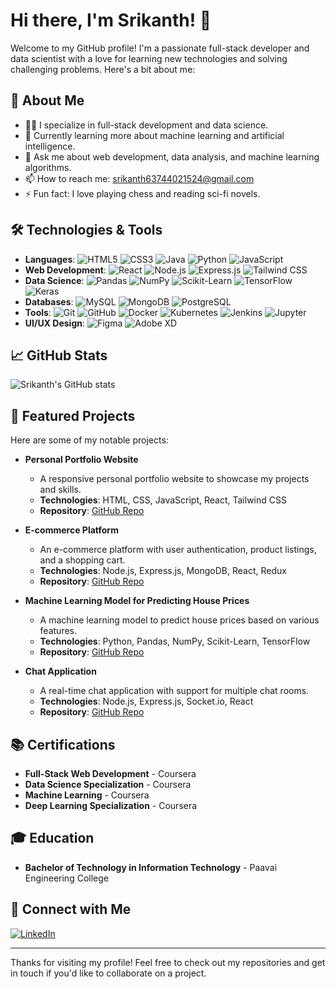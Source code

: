 # Hi there, I'm Srikanth! 👋

Welcome to my GitHub profile! I'm a passionate full-stack developer and data scientist with a love for learning new technologies and solving challenging problems. Here's a bit about me:

## 🚀 About Me

- 👨‍💻 I specialize in full-stack development and data science.
- 🌱 Currently learning more about machine learning and artificial intelligence.
- 💬 Ask me about web development, data analysis, and machine learning algorithms.
- 📫 How to reach me: [srikanth63744021524@gmail.com](mailto:srikanth63744021524@gmail.com)
- ⚡ Fun fact: I love playing chess and reading sci-fi novels.

## 🛠️ Technologies & Tools

- **Languages**: 
  ![HTML5](https://img.shields.io/badge/-HTML5-E34F26?logo=html5&logoColor=white&style=flat)
  ![CSS3](https://img.shields.io/badge/-CSS3-1572B6?logo=css3&logoColor=white&style=flat)
  ![Java](https://img.shields.io/badge/-Java-007396?logo=java&logoColor=white&style=flat)
  ![Python](https://img.shields.io/badge/-Python-3776AB?logo=python&logoColor=white&style=flat)
  ![JavaScript](https://img.shields.io/badge/-JavaScript-F7DF1E?logo=javascript&logoColor=black&style=flat)
- **Web Development**: 
  ![React](https://img.shields.io/badge/-React-61DAFB?logo=react&logoColor=black&style=flat)
  ![Node.js](https://img.shields.io/badge/-Node.js-339933?logo=node.js&logoColor=white&style=flat)
  ![Express.js](https://img.shields.io/badge/-Express.js-000000?logo=express&logoColor=white&style=flat)
  ![Tailwind CSS](https://img.shields.io/badge/-Tailwind%20CSS-38B2AC?logo=tailwind-css&logoColor=white&style=flat)
- **Data Science**: 
  ![Pandas](https://img.shields.io/badge/-Pandas-150458?logo=pandas&logoColor=white&style=flat)
  ![NumPy](https://img.shields.io/badge/-NumPy-013243?logo=numpy&logoColor=white&style=flat)
  ![Scikit-Learn](https://img.shields.io/badge/-Scikit--Learn-F7931E?logo=scikit-learn&logoColor=white&style=flat)
  ![TensorFlow](https://img.shields.io/badge/-TensorFlow-FF6F00?logo=tensorflow&logoColor=white&style=flat)
  ![Keras](https://img.shields.io/badge/-Keras-D00000?logo=keras&logoColor=white&style=flat)
- **Databases**: 
  ![MySQL](https://img.shields.io/badge/-MySQL-4479A1?logo=mysql&logoColor=white&style=flat)
  ![MongoDB](https://img.shields.io/badge/-MongoDB-47A248?logo=mongodb&logoColor=white&style=flat)
  ![PostgreSQL](https://img.shields.io/badge/-PostgreSQL-336791?logo=postgresql&logoColor=white&style=flat)
- **Tools**: 
  ![Git](https://img.shields.io/badge/-Git-F05032?logo=git&logoColor=white&style=flat)
  ![GitHub](https://img.shields.io/badge/-GitHub-181717?logo=github&logoColor=white&style=flat)
  ![Docker](https://img.shields.io/badge/-Docker-2496ED?logo=docker&logoColor=white&style=flat)
  ![Kubernetes](https://img.shields.io/badge/-Kubernetes-326CE5?logo=kubernetes&logoColor=white&style=flat)
  ![Jenkins](https://img.shields.io/badge/-Jenkins-D24939?logo=jenkins&logoColor=white&style=flat)
  ![Jupyter](https://img.shields.io/badge/-Jupyter-F37626?logo=jupyter&logoColor=white&style=flat)
- **UI/UX Design**: 
  ![Figma](https://img.shields.io/badge/-Figma-F24E1E?logo=figma&logoColor=white&style=flat)
  ![Adobe XD](https://img.shields.io/badge/-Adobe%20XD-FF61F6?logo=adobe-xd&logoColor=white&style=flat)

## 📈 GitHub Stats

![Srikanth's GitHub stats](https://github-readme-stats.vercel.app/api?username=Srikanthsk1&show_icons=true&theme=radical)

## 🌟 Featured Projects

Here are some of my notable projects:

- **Personal Portfolio Website**
  - A responsive personal portfolio website to showcase my projects and skills.
  - **Technologies**: HTML, CSS, JavaScript, React, Tailwind CSS
  - **Repository**: [GitHub Repo](https://github.com/Srikanthsk1/portfolio-website)

- **E-commerce Platform**
  - An e-commerce platform with user authentication, product listings, and a shopping cart.
  - **Technologies**: Node.js, Express.js, MongoDB, React, Redux
  - **Repository**: [GitHub Repo](https://github.com/Srikanthsk1/e-commerce-platform)

- **Machine Learning Model for Predicting House Prices**
  - A machine learning model to predict house prices based on various features.
  - **Technologies**: Python, Pandas, NumPy, Scikit-Learn, TensorFlow
  - **Repository**: [GitHub Repo](https://github.com/Srikanthsk1/house-price-prediction)

- **Chat Application**
  - A real-time chat application with support for multiple chat rooms.
  - **Technologies**: Node.js, Express.js, Socket.io, React
  - **Repository**: [GitHub Repo](https://github.com/Srikanthsk1/chat-application)

## 📚 Certifications

- **Full-Stack Web Development** - Coursera
- **Data Science Specialization** - Coursera
- **Machine Learning** - Coursera
- **Deep Learning Specialization** - Coursera

## 🎓 Education

- **Bachelor of Technology in Information Technology** - Paavai Engineering College

## 🔗 Connect with Me

[![LinkedIn](https://img.shields.io/badge/LinkedIn-0077B5?logo=linkedin&logoColor=white&style=flat)](https://www.linkedin.com/in/srikanth-m1)

---

Thanks for visiting my profile! Feel free to check out my repositories and get in touch if you'd like to collaborate on a project.
